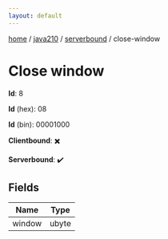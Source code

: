 ```yaml
---
layout: default
---
```


[home](/)  /  [java210](/protocol/java210)  /  [serverbound](/protocol/java210/serverbound)  /  close-window

# Close window

**Id**: 8

**Id** (hex): 08

**Id** (bin): 00001000

**Clientbound**: ✖️

**Serverbound**: ✔️

## Fields

Name | Type
---|---
window | ubyte
